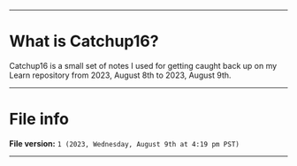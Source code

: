 
***

# What is Catchup16?

Catchup16 is a small set of notes I used for getting caught back up on my Learn repository from 2023, August 8th to 2023, August 9th.

***

# File info

**File version:** `1 (2023, Wednesday, August 9th at 4:19 pm PST)`

***
